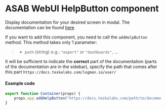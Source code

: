 # ASAB WebUI HelpButton component

Display documentation for your desired screen in modal. The documentation can be found [here](https://docs.teskalabs.com/logman.io/user/)

If you want to add this component, you need to call the `addHelpButton` method. This method takes only 1 parameter:
>- `path` (string) e.g.: `"export"` or `"dashboards"`, ...

It will be sufficient to indicate the **correct** part of the documentation (parts of the documentation are in the sidebar), specify the path that comes after this part `https://docs.teskalabs.com/logman.io/user/`

#### Example code

```javascript
export function Container(props) {
	props.app.addHelpButton("https://docs.teskalabs.com/path/to/documentation");
}
```
